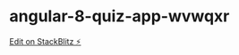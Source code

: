 # angular-8-quiz-app-wvwqxr

[Edit on StackBlitz ⚡️](https://stackblitz.com/edit/angular-8-quiz-app-wvwqxr)
